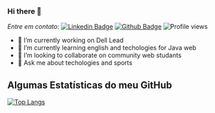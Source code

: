 ### Hi there 👋

<!--
**JardrielSousa/jardrielsousa** is a ✨ _special_ ✨ repository because its `README.md` (this file) appears on your GitHub profile.

Here are some ideas to get you started:

- 🔭 I’m currently working on Dell Lead
- 🌱 I’m currently learning english and techologies for Java web 
- 👯 I’m looking to collaborate on community web studants
- 💬 Ask me about techologies and sports
-->
*Entre em contato:*
[![Linkedin Badge](https://img.shields.io/badge/jardrielsousa%C3%A7o-a6a851101?style=flat&logo=Linkedin&logoColor=white&link=https://www.linkedin.com/in/jardrielsousa%C3%A7o-a6a851101/)](https://www.linkedin.com/in/jardrielsousa%C3%A7o-a6a851101/) [![Github Badge](https://img.shields.io/badge/-jardrielsousa-grey?style=flat&logo=github&logoColor=white&link=https://github.com/jardrielsousa/)](https://www.github.com/jardrielsousa/) ![Profile views](https://gpvc.arturio.dev/jardrielsousa)

- 🔭 I’m currently working on Dell Lead
- 🌱 I’m currently learning english and techologies for Java web 
- 👯 I’m looking to collaborate on community web studants
- 💬 Ask me about techologies and sports

## Algumas Estatísticas do meu GitHub

[![Top Langs](https://github-readme-stats.vercel.app/api/top-langs/?username=jardrielsousa&layout=compact)](https://github.com/jardrielsousa/github-readme-stats)


<!--![Pedes's github stats](https://github-readme-stats.vercel.app/api?username=pedes) -->
